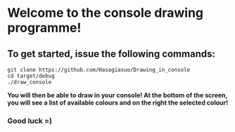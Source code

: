 # Welcome to the console drawing programme!

## To get started, issue the following commands:
```
git clone https://github.com/Hasagiasuo/Drawing_in_console
cd target/debug
./draw_console
```
**You will then be able to draw in your console! At the bottom of the screen, you will see a list of available colours and on the right the selected colour!**

### Good luck =)
